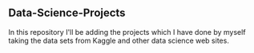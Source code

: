 ## Data-Science-Projects ##       
In this repository I'll be adding the projects which I have done by myself taking the data sets from Kaggle and other data science web sites.            
 
